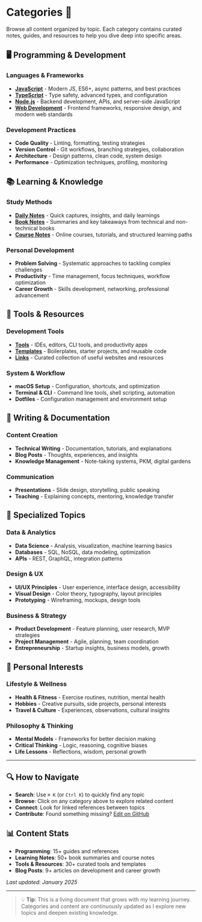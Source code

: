 # Categories 📂

Browse all content organized by topic. Each category contains curated notes, guides, and resources to help you dive deep into specific areas.

## 🖥️ Programming & Development

### Languages & Frameworks
- **[JavaScript](/programming/javascript)** - Modern JS, ES6+, async patterns, and best practices
- **[TypeScript](/programming/typescript)** - Type safety, advanced types, and configuration
- **[Node.js](/programming/nodejs)** - Backend development, APIs, and server-side JavaScript
- **[Web Development](/programming/web-dev)** - Frontend frameworks, responsive design, and modern web standards

### Development Practices
- **Code Quality** - Linting, formatting, testing strategies
- **Version Control** - Git workflows, branching strategies, collaboration
- **Architecture** - Design patterns, clean code, system design
- **Performance** - Optimization techniques, profiling, monitoring

## 📚 Learning & Knowledge

### Study Methods
- **[Daily Notes](/notes/daily)** - Quick captures, insights, and daily learnings
- **[Book Notes](/notes/books)** - Summaries and key takeaways from technical and non-technical books
- **[Course Notes](/notes/courses)** - Online courses, tutorials, and structured learning paths

### Personal Development
- **Problem Solving** - Systematic approaches to tackling complex challenges
- **Productivity** - Time management, focus techniques, workflow optimization
- **Career Growth** - Skills development, networking, professional advancement

## 🔧 Tools & Resources

### Development Tools
- **[Tools](/resources/tools)** - IDEs, editors, CLI tools, and productivity apps
- **[Templates](/resources/templates)** - Boilerplates, starter projects, and reusable code
- **[Links](/resources/links)** - Curated collection of useful websites and resources

### System & Workflow
- **macOS Setup** - Configuration, shortcuts, and optimization
- **Terminal & CLI** - Command line tools, shell scripting, automation
- **Dotfiles** - Configuration management and environment setup

## 📝 Writing & Documentation

### Content Creation
- **Technical Writing** - Documentation, tutorials, and explanations
- **Blog Posts** - Thoughts, experiences, and insights
- **Knowledge Management** - Note-taking systems, PKM, digital gardens

### Communication
- **Presentations** - Slide design, storytelling, public speaking
- **Teaching** - Explaining concepts, mentoring, knowledge transfer

## 🎯 Specialized Topics

### Data & Analytics
- **Data Science** - Analysis, visualization, machine learning basics
- **Databases** - SQL, NoSQL, data modeling, optimization
- **APIs** - REST, GraphQL, integration patterns

### Design & UX
- **UI/UX Principles** - User experience, interface design, accessibility
- **Visual Design** - Color theory, typography, layout principles
- **Prototyping** - Wireframing, mockups, design tools

### Business & Strategy
- **Product Development** - Feature planning, user research, MVP strategies
- **Project Management** - Agile, planning, team coordination
- **Entrepreneurship** - Startup insights, business models, growth

## 🌱 Personal Interests

### Lifestyle & Wellness
- **Health & Fitness** - Exercise routines, nutrition, mental health
- **Hobbies** - Creative pursuits, side projects, personal interests
- **Travel & Culture** - Experiences, observations, cultural insights

### Philosophy & Thinking
- **Mental Models** - Frameworks for better decision making
- **Critical Thinking** - Logic, reasoning, cognitive biases
- **Life Lessons** - Reflections, wisdom, personal growth

---

## 🔍 How to Navigate

- **Search**: Use `⌘ K` (or `Ctrl K`) to quickly find any topic
- **Browse**: Click on any category above to explore related content
- **Connect**: Look for linked references between topics
- **Contribute**: Found something missing? [Edit on GitHub](https://github.com/shravan20/ohmytidbits)

## 📊 Content Stats

- **Programming**: 15+ guides and references
- **Learning Notes**: 50+ book summaries and course notes  
- **Tools & Resources**: 30+ curated tools and templates
- **Blog Posts**: 9+ articles on development and career growth

*Last updated: January 2025*

---

> 💡 **Tip**: This is a living document that grows with my learning journey. Categories and content are continuously updated as I explore new topics and deepen existing knowledge.

